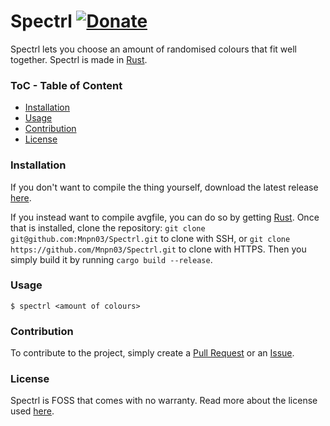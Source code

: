# Spectrl [![Donate](https://img.shields.io/badge/Donate-PayPal-blue.svg?style=flat-square)](https://paypal.me/mnpn03/)

Spectrl lets you choose an amount of randomised colours that fit well together. Spectrl is made in [Rust](https://www.rust-lang.org/).

### ToC - Table of Content
- [Installation](#installation)
- [Usage](#usage)
- [Contribution](#contribution)
- [License](#license)

### Installation
If you don't want to compile the thing yourself, download the latest release [here](https://github.com/Mnpn03/Spectrl/releases).

If you instead want to compile avgfile, you can do so by getting [Rust](https://www.rust-lang.org/).
Once that is installed, clone the repository:
`git clone git@github.com:Mnpn03/Spectrl.git` to clone with SSH, or
`git clone https://github.com/Mnpn03/Spectrl.git` to clone with HTTPS.
Then you simply build it by running `cargo build --release`.

### Usage
```
$ spectrl <amount of colours>
```
### Contribution
To contribute to the project, simply create a [Pull Request](https://github.com/Mnpn03/Spectrl/pulls) or an [Issue](https://github.com/Mnpn03/Spectrl/issues).

### License
Spectrl is FOSS that comes with no warranty. Read more about the license used [here](https://github.com/Mnpn03/Spectrl/blob/master/LICENSE).
